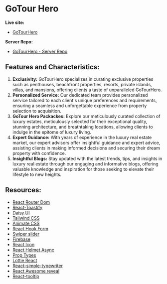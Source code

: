 # GoTour Hero

__Live site:__

- [GoTourHero](https://gotourhero.web.app/)

 __Server Repo:__

- [GoTourHero - Server Repo](https://github.com/sajjathossainbd/go-tour-hero-client)

## Features and Characteristics:

1. __Exclusivity:__ GoTourHero specializes in curating exclusive properties such as penthouses, beachfront properties, resorts, private islands, villas, and mansions, offering clients a taste of unparalleled  GoTourHero.
2. __Personalized Service:__ Our dedicated team provides personalized service tailored to each client's unique preferences and requirements, ensuring a seamless and unforgettable experience from property selection to acquisition.
3. __GoTour Hero Packackes:__  Explore our meticulously curated collection of luxury estates, meticulously selected for their exceptional quality, stunning architecture, and breathtaking locations, allowing clients to indulge in the epitome of luxury living.
4. __Expert Guidance:__ With years of experience in the luxury real estate market, our expert advisors offer insightful guidance and expert advice, assisting clients in making informed decisions and securing their dream property with confidence.
5. __Insightful Blogs:__  Stay updated with the latest trends, tips, and insights in luxury real estate through our engaging and informative blogs, offering valuable knowledge and inspiration for those seeking to elevate their lifestyle to new heights.


## Resources:

- [React Router Dom](https://reactrouter.com/en/main)
- [React-Toastify](https://fkhadra.github.io/react-toastify/introduction/)
- [Daisy UI](https://daisyui.com/)
- [Tailwind CSS](https://tailwindcss.com/)
- [Animate CSS](https://animate.style/)
- [React Hook Form](https://react-hook-form.com/)
- [Swiper slider](https://swiperjs.com/)
- [Firebase](https://console.firebase.google.com/)
- [React Icon](https://react-icons.github.io/react-icons/)
- [React Helmet Async](hhttps://www.npmjs.com/package/react-helmet-async)
- [Prop Types](https://www.npmjs.com/package/prop-types)
- [Lottie React](https://www.npmjs.com/package/prop-types)
- [React-simple-typewriter](https://www.npmjs.com/package/prop-types)
- [React Awesome reveal](https://www.npmjs.com/package/prop-types)
- [React-tooltip](https://www.npmjs.com/package/prop-types)
